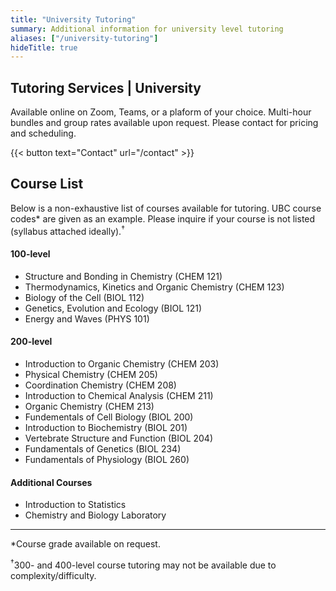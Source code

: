 ```yaml
---
title: "University Tutoring"
summary: Additional information for university level tutoring
aliases: ["/university-tutoring"]
hideTitle: true
---
```


## Tutoring Services | University

Available online on Zoom, Teams, or a plaform of your choice. Multi-hour bundles and group rates available upon request. Please contact for pricing and scheduling.

{{< button text="Contact" url="/contact" >}}

## Course List
Below is a non-exhaustive list of courses available for tutoring. UBC course codes* are given as an example. Please inquire if your course is not listed (syllabus attached ideally).<sup>†</sup>

#### 100-level
- Structure and Bonding in Chemistry (CHEM 121)
- Thermodynamics, Kinetics and Organic Chemistry (CHEM 123)
- Biology of the Cell (BIOL 112)
- Genetics, Evolution and Ecology (BIOL 121)
- Energy and Waves (PHYS 101)

#### 200-level
- Introduction to Organic Chemistry (CHEM 203)
- Physical Chemistry (CHEM 205)
- Coordination Chemistry (CHEM 208)
- Introduction to Chemical Analysis (CHEM 211)
- Organic Chemistry (CHEM 213)
- Fundementals of Cell Biology (BIOL 200)
- Introduction to Biochemistry (BIOL 201)
- Vertebrate Structure and Function (BIOL 204)
- Fundamentals of Genetics (BIOL 234)
- Fundamentals of Physiology (BIOL 260)

#### Additional Courses
- Introduction to Statistics
- Chemistry and Biology Laboratory

---

*Course grade available on request.

<sup>†</sup>300- and 400-level course tutoring may not be available due to complexity/difficulty.